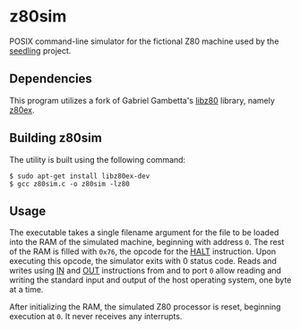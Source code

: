 # z80sim

POSIX command-line simulator for the fictional Z80 machine used by the 
[seedling](https://github.com/nagydani/seedling) project.

## Dependencies

This program utilizes a fork of Gabriel Gambetta's
[libz80](https://github.com/ggambetta/libz80) library, namely
[z80ex](https://sourceforge.net/projects/z80ex/).

## Building z80sim

The utility is built using the following command:
```
$ sudo apt-get install libz80ex-dev
$ gcc z80sim.c -o z80sim -lz80
```

## Usage

The executable takes a single filename argument for the file to be loaded into the RAM of the 
simulated machine, beginning with address `0`. The rest of the RAM is filled with `0x76`, the 
opcode for the [HALT](http://z80-heaven.wikidot.com/instructions-set:halt) instruction. Upon 
executing this opcode, the simulator exits with 0 status code. Reads and writes using 
[IN](http://z80-heaven.wikidot.com/instructions-set:in) and 
[OUT](http://z80-heaven.wikidot.com/instructions-set:out) instructions from and to port `0` 
allow reading and writing the standard input and output of the host operating system, one byte 
at a time.

After initializing the RAM, the simulated Z80 processor is reset, beginning execution at `0`. 
It never receives any interrupts.
